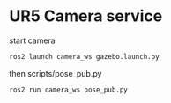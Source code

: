 # UR5 Camera service

start camera 
```bash 
ros2 launch camera_ws gazebo.launch.py
```

then 
  scripts/pose_pub.py
```bash 
ros2 run camera_ws pose_pub.py
```